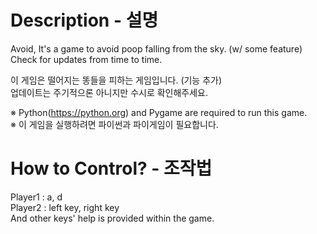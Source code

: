 # Description - 설명
Avoid, It's a game to avoid poop falling from the sky. (w/ some feature)  
Check for updates from time to time.

이 게임은 떨어지는 똥들을 피하는 게임입니다. (기능 추가)  
업데이트는 주기적으론 아니지만 수시로 확인해주세요.

※ Python(https://python.org) and Pygame are required to run this game.  
※ 이 게임을 실행하려면 파이썬과 파이게임이 필요합니다.

# How to Control? - 조작법
Player1 : a, d  
Player2 : left key, right key  
And other keys' help is provided within the game.
